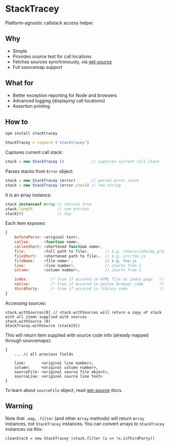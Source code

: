 # StackTracey

Platform-agnostic callstack access helper.

## Why

- Simple
- Provides source text for call locations
- Fetches sources synchronously, via [get-source](https://github.com/xpl/get-source)
- Full sourcemap support

## What for

- Better exception reporting for Node and browsers
- Advanced logging (displaying call locations)
- Assertion printing

## How to

```bash
npm install stacktracey
```

```javascript
StackTracey = require ('stacktracey')
```

Captures current call stack:

```javascript
stack = new StackTracey ()            // captures current call stack
```

Parses stacks from `Error` object:

```javascript
stack = new StackTracey (error)       // parses error.stack
stack = new StackTracey (error.stack) // raw string
```

It is an array instance:

```javascript
stack instanceof Array // returns true
stack.length           // num entries
stack[0]               // top
```

Each item exposes:

```javascript
{
    beforeParse: <original text>,
    callee:      <function name>,
    calleeShort: <shortened function name>,
    file:        <full path to file>,		// e.g. /Users/john/my_project/src/foo.js
    fileShort:   <shortened path to file>,  // e.g. src/foo.js
    fileName:    <file name>',				// e.g. foo.js
    line:        <line number>,             // starts from 1
    column:      <column number>,           // starts from 1

    index: 			/* true if occured in HTML file at index page	*/,
    native: 		/* true if occured in native browser code  	    */,
    thirdParty:		/* true if occured in library code			    */
}
```

Accessing sources:

```
stack.withSources[0] // stack.withSources will return a copy of stack with all items supplied with sources
stack.withSource (0)
StackTracey.withSource (stack[0])
```

This will return item supplied with source code info (already mapped through sourcemaps):

```
{
	... // all previous fields

    line:       <original line number>,
    column:     <original column number>,
    sourceFile: <original source file object>,
    sourceLine: <original source line text>
}
```

To learn about `sourceFile` object, read [get-source](https://github.com/xpl/get-source) docs.

## Warning

Note that `.map`, `.filter` (and other `Array` methods) will return `Array` instances, not `StackTracey` instances. You can convert arrays to `StackTracey` instances via this:

```
cleanStack = new StackTracey (stack.filter (x => !x.isThirdParty))
```